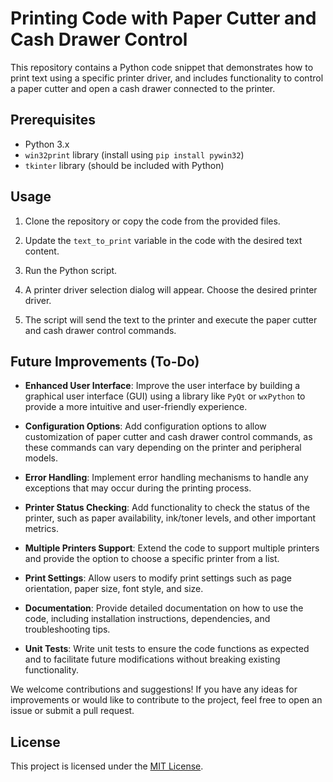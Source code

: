 # Printing Code with Paper Cutter and Cash Drawer Control

This repository contains a Python code snippet that demonstrates how to print text using a specific printer driver, and includes functionality to control a paper cutter and open a cash drawer connected to the printer.

## Prerequisites

- Python 3.x
- `win32print` library (install using `pip install pywin32`)
- `tkinter` library (should be included with Python)

## Usage

1. Clone the repository or copy the code from the provided files.

2. Update the `text_to_print` variable in the code with the desired text content.

3. Run the Python script.

4. A printer driver selection dialog will appear. Choose the desired printer driver.

5. The script will send the text to the printer and execute the paper cutter and cash drawer control commands.

## Future Improvements (To-Do)

- **Enhanced User Interface**: Improve the user interface by building a graphical user interface (GUI) using a library like `PyQt` or `wxPython` to provide a more intuitive and user-friendly experience.

- **Configuration Options**: Add configuration options to allow customization of paper cutter and cash drawer control commands, as these commands can vary depending on the printer and peripheral models.

- **Error Handling**: Implement error handling mechanisms to handle any exceptions that may occur during the printing process.

- **Printer Status Checking**: Add functionality to check the status of the printer, such as paper availability, ink/toner levels, and other important metrics.

- **Multiple Printers Support**: Extend the code to support multiple printers and provide the option to choose a specific printer from a list.

- **Print Settings**: Allow users to modify print settings such as page orientation, paper size, font style, and size.

- **Documentation**: Provide detailed documentation on how to use the code, including installation instructions, dependencies, and troubleshooting tips.

- **Unit Tests**: Write unit tests to ensure the code functions as expected and to facilitate future modifications without breaking existing functionality.

We welcome contributions and suggestions! If you have any ideas for improvements or would like to contribute to the project, feel free to open an issue or submit a pull request.

## License

This project is licensed under the [MIT License](LICENSE).
